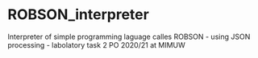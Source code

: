 # ROBSON_interpreter
Interpreter of simple programming laguage calles ROBSON - using JSON processing - labolatory task 2 PO 2020/21 at MIMUW
